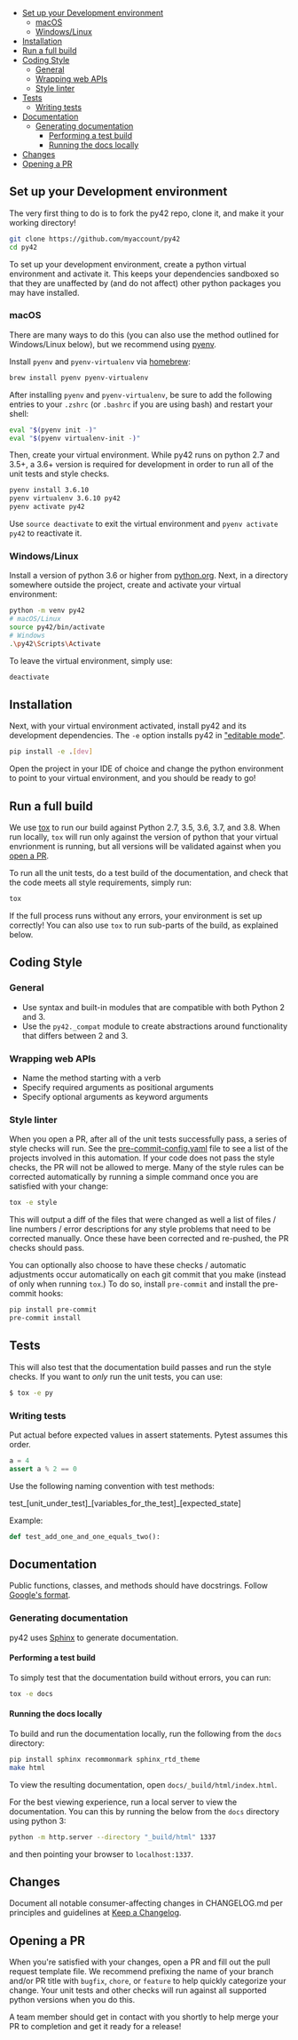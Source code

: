 - [Set up your Development environment](#set-up-your-development-environment)
  - [macOS](#macos)
  - [Windows/Linux](#windowslinux)
- [Installation](#installation)
- [Run a full build](#run-a-full-build)
- [Coding Style](#coding-style)
  - [General](#general)
  - [Wrapping web APIs](#wrapping-web-apis)
  - [Style linter](#style-linter)
- [Tests](#tests)
  - [Writing tests](#writing-tests)
- [Documentation](#documentation)
  - [Generating documentation](#generating-documentation)
    - [Performing a test build](#performing-a-test-build)
    - [Running the docs locally](#running-the-docs-locally)
- [Changes](#changes)
- [Opening a PR](#opening-a-pr)

## Set up your Development environment

The very first thing to do is to fork the py42 repo, clone it, and make it your working directory!

```bash
git clone https://github.com/myaccount/py42
cd py42
```

To set up your development environment, create a python virtual environment and activate it. This keeps your dependencies sandboxed so that they are unaffected by (and do not affect) other python packages you may have installed.

### macOS

There are many ways to do this (you can also use the method outlined for Windows/Linux below), but we recommend using [pyenv](https://github.com/pyenv/pyenv).

Install `pyenv` and `pyenv-virtualenv` via [homebrew](https://brew.sh/):

```bash
brew install pyenv pyenv-virtualenv
```

After installing `pyenv` and `pyenv-virtualenv`, be sure to add the following entries to your `.zshrc` (or `.bashrc` if you are using bash) and restart your shell:

```bash
eval "$(pyenv init -)"
eval "$(pyenv virtualenv-init -)"
```

Then, create your virtual environment. While py42 runs on python 2.7 and 3.5+, a 3.6+ version is required for development in order to run all of the unit tests and style checks.

```bash
pyenv install 3.6.10
pyenv virtualenv 3.6.10 py42
pyenv activate py42
```

Use `source deactivate` to exit the virtual environment and `pyenv activate py42` to reactivate it.

### Windows/Linux

Install a version of python 3.6 or higher from [python.org](https://python.org).
Next, in a directory somewhere outside the project, create and activate your virtual environment:

```bash
python -m venv py42
# macOS/Linux
source py42/bin/activate
# Windows
.\py42\Scripts\Activate
```

To leave the virtual environment, simply use:
```bash
deactivate
```

## Installation

Next, with your virtual environment activated, install py42 and its development dependencies. The `-e` option installs py42 in
["editable mode"](https://pip.pypa.io/en/stable/reference/pip_install/#editable-installs).

```bash
pip install -e .[dev]
```

Open the project in your IDE of choice and change the python environment to
point to your virtual environment, and you should be ready to go!

## Run a full build

We use [tox](https://tox.readthedocs.io/en/latest/#) to run our build against Python 2.7, 3.5, 3.6, 3.7, and 3.8. When run locally, `tox` will run only against the version of python that your virtual envrionment is running, but all versions will be validated against when you [open a PR](#opening-a-pr).

To run all the unit tests, do a test build of the documentation, and check that the code meets all style requirements, simply run:

```bash
tox
```
If the full process runs without any errors, your environment is set up correctly! You can also use `tox` to run sub-parts of the build, as explained below.

## Coding Style

### General

* Use syntax and built-in modules that are compatible with both Python 2 and 3.
* Use the `py42._compat` module to create abstractions around functionality that differs between 2 and 3.

### Wrapping web APIs

* Name the method starting with a verb
* Specify required arguments as positional arguments
* Specify optional arguments as keyword arguments

### Style linter

When you open a PR, after all of the unit tests successfully pass, a series
of style checks will run. See the [pre-commit-config.yaml](.pre-commit-config.yaml) file to see a list of the projects involved in this automation. If your code does not pass the style checks, the PR will not be allowed to merge. Many of the style rules can be corrected automatically by running a simple command once you are satisfied with your change:

```bash
tox -e style
```

This will output a diff of the files that were changed as well a list of files / line numbers / error descriptions for any style problems that need to be corrected manually. Once these have been corrected and re-pushed, the PR checks should pass.

You can optionally also choose to have these checks / automatic adjustments
occur automatically on each git commit that you make (instead of only when running `tox`.) To do so, install `pre-commit` and install the pre-commit hooks:

```bash
pip install pre-commit
pre-commit install
```

## Tests

This will also test that the documentation build passes and run the style checks. If you want to _only_ run the unit tests, you can use:

```bash
$ tox -e py
```

### Writing tests

Put actual before expected values in assert statements. Pytest assumes this order.

```python
a = 4
assert a % 2 == 0
```

Use the following naming convention with test methods:

test\_\[unit_under_test\]\_\[variables_for_the_test\]\_\[expected_state\]

Example:

```python
def test_add_one_and_one_equals_two():
```

## Documentation

Public functions, classes, and methods should have docstrings.
Follow [Google's format](https://google.github.io/styleguide/pyguide.html#38-comments-and-docstrings).

### Generating documentation

py42 uses [Sphinx](http://www.sphinx-doc.org/) to generate documentation.

#### Performing a test build

To simply test that the documentation build without errors, you can run:

```bash
tox -e docs
```

#### Running the docs locally

To build and run the documentation locally, run the following from the `docs` directory:

```bash
pip install sphinx recommonmark sphinx_rtd_theme
make html
```

To view the resulting documentation, open `docs/_build/html/index.html`.

For the best viewing experience, run a local server to view the documentation.
You can this by running the below from the `docs` directory using python 3:

```bash
python -m http.server --directory "_build/html" 1337
```

and then pointing your browser to `localhost:1337`.

## Changes

Document all notable consumer-affecting changes in CHANGELOG.md per principles and guidelines at
[Keep a Changelog](https://keepachangelog.com/en/1.0.0/).

## Opening a PR

When you're satisfied with your changes, open a PR and fill out the pull request template file. We recommend prefixing the name of your branch and/or PR title with `bugfix`, `chore`, or `feature` to help quickly categorize your change. Your unit tests and other checks will run against all supported python versions when you do this.

A team member should get in contact with you shortly to help merge your PR to completion and get it ready for a release!
